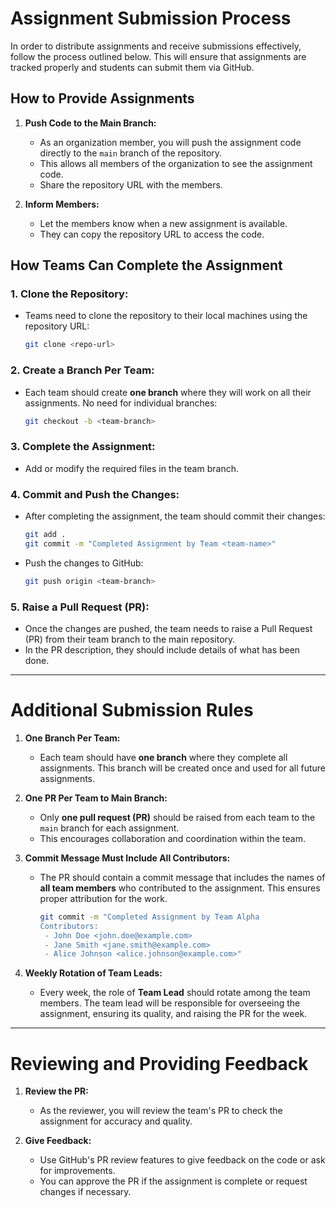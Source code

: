 

# Assignment Submission Process

In order to distribute assignments and receive submissions effectively, follow the process outlined below. This will ensure that assignments are tracked properly and students can submit them via GitHub.

## How to Provide Assignments

1. **Push Code to the Main Branch:**
   - As an organization member, you will push the assignment code directly to the `main` branch of the repository.
   - This allows all members of the organization to see the assignment code.
   - Share the repository URL with the members.

2. **Inform Members:**
   - Let the members know when a new assignment is available.
   - They can copy the repository URL to access the code.

## How Teams Can Complete the Assignment

### 1. **Clone the Repository:**
   - Teams need to clone the repository to their local machines using the repository URL:
     ```bash
     git clone <repo-url>
     ```

### 2. **Create a Branch Per Team:**
   - Each team should create **one branch** where they will work on all their assignments. No need for individual branches:
     ```bash
     git checkout -b <team-branch>
     ```

### 3. **Complete the Assignment:**
   - Add or modify the required files in the team branch.

### 4. **Commit and Push the Changes:**
   - After completing the assignment, the team should commit their changes:
     ```bash
     git add .
     git commit -m "Completed Assignment by Team <team-name>"
     ```
   - Push the changes to GitHub:
     ```bash
     git push origin <team-branch>
     ```

### 5. **Raise a Pull Request (PR):**
   - Once the changes are pushed, the team needs to raise a Pull Request (PR) from their team branch to the main repository.
   - In the PR description, they should include details of what has been done.

---

# Additional Submission Rules

1. **One Branch Per Team:**
   - Each team should have **one branch** where they complete all assignments. This branch will be created once and used for all future assignments.

2. **One PR Per Team to Main Branch:**
   - Only **one pull request (PR)** should be raised from each team to the `main` branch for each assignment.
   - This encourages collaboration and coordination within the team.

3. **Commit Message Must Include All Contributors:**
   - The PR should contain a commit message that includes the names of **all team members** who contributed to the assignment. This ensures proper attribution for the work.
     ```bash
     git commit -m "Completed Assignment by Team Alpha
     Contributors:
      - John Doe <john.doe@example.com>
      - Jane Smith <jane.smith@example.com>
      - Alice Johnson <alice.johnson@example.com>"
     ```


4. **Weekly Rotation of Team Leads:**
   - Every week, the role of **Team Lead** should rotate among the team members. The team lead will be responsible for overseeing the assignment, ensuring its quality, and raising the PR for the week.

---

# Reviewing and Providing Feedback

1. **Review the PR:**
   - As the reviewer, you will review the team's PR to check the assignment for accuracy and quality.

2. **Give Feedback:**
   - Use GitHub's PR review features to give feedback on the code or ask for improvements.
   - You can approve the PR if the assignment is complete or request changes if necessary.
